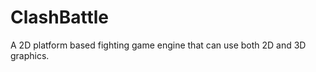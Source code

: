 ClashBattle
===========

A 2D platform based fighting game engine that can use both 2D and 3D graphics.
